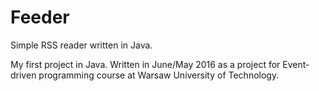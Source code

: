 # Feeder
Simple RSS reader written in Java.

My first project in Java. Written in June/May 2016 as a project for Event-driven programming course at Warsaw University of Technology.
